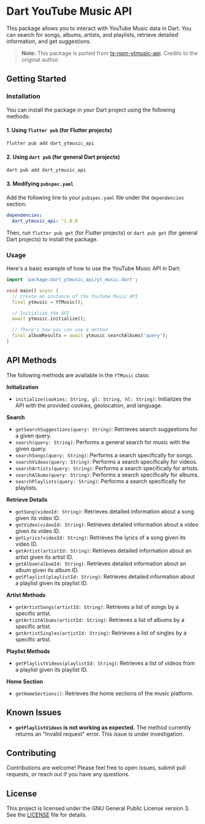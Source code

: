 # Dart YouTube Music API

This package allows you to interact with YouTube Music data in Dart. You can search for songs, albums, artists, and playlists, retrieve detailed information, and get suggestions.

> **Note:** This package is ported from [ts-npm-ytmusic-api](https://github.com/zS1L3NT/ts-npm-ytmusic-api). Credits to the original author.

## Getting Started

### Installation

You can install the package in your Dart project using the following methods:

#### 1. Using `flutter pub` (for Flutter projects)

```bash
flutter pub add dart_ytmusic_api
```

#### 2. Using `dart pub` (for general Dart projects)

```bash
dart pub add dart_ytmusic_api
```

#### 3. Modifying `pubspec.yaml`

Add the following line to your `pubspec.yaml` file under the `dependencies` section:

```yaml
dependencies:
  dart_ytmusic_api: ^1.0.8
```

Then, run `flutter pub get` (for Flutter projects) or `dart pub get` (for general Dart projects) to install the package.

### Usage
Here's a basic example of how to use the YouTube Music API in Dart:

```dart
import 'package:dart_ytmusic_api/yt_music.dart';

void main() async {
  // Create an instance of the YouTube Music API
  final ytmusic = YTMusic();

  // Initialize the API
  await ytmusic.initialize();

  // There's how you can use a method
  final albumResults = await ytmusic.searchAlbums('query');
}
```

## API Methods

The following methods are available in the `YTMusic` class:

**Initialization**

- `initialize(cookies: String, gl: String, hl: String)`: Initializes the API with the provided cookies, geolocation, and language.

**Search**

- `getSearchSuggestions(query: String)`: Retrieves search suggestions for a given query.
- `search(query: String)`: Performs a general search for music with the given query.
- `searchSongs(query: String)`: Performs a search specifically for songs.
- `searchVideos(query: String)`: Performs a search specifically for videos.
- `searchArtists(query: String)`: Performs a search specifically for artists.
- `searchAlbums(query: String)`: Performs a search specifically for albums.
- `searchPlaylists(query: String)`: Performs a search specifically for playlists.

**Retrieve Details**

- `getSong(videoId: String)`: Retrieves detailed information about a song given its video ID.
- `getVideo(videoId: String)`: Retrieves detailed information about a video given its video ID.
- `getLyrics(videoId: String)`: Retrieves the lyrics of a song given its video ID.
- `getArtist(artistId: String)`: Retrieves detailed information about an artist given its artist ID.
- `getAlbum(albumId: String)`: Retrieves detailed information about an album given its album ID.
- `getPlaylist(playlistId: String)`: Retrieves detailed information about a playlist given its playlist ID.

**Artist Methods**

- `getArtistSongs(artistId: String)`: Retrieves a list of songs by a specific artist.
- `getArtistAlbums(artistId: String)`: Retrieves a list of albums by a specific artist.
- `getArtistSingles(artistId: String)`: Retrieves a list of singles by a specific artist.

**Playlist Methods**

- `getPlaylistVideos(playlistId: String)`: Retrieves a list of videos from a playlist given its playlist ID.

**Home Section**

- `getHomeSections()`: Retrieves the home sections of the music platform.

## Known Issues

- **`getPlaylistVideos` is not working as expected.** The method currently returns an "Invalid request" error. This issue is under investigation. 

## Contributing

Contributions are welcome! Please feel free to open issues, submit pull requests, or reach out if you have any questions.

## License

This project is licensed under the GNU General Public License version 3. See the [LICENSE](LICENSE) file for details.
